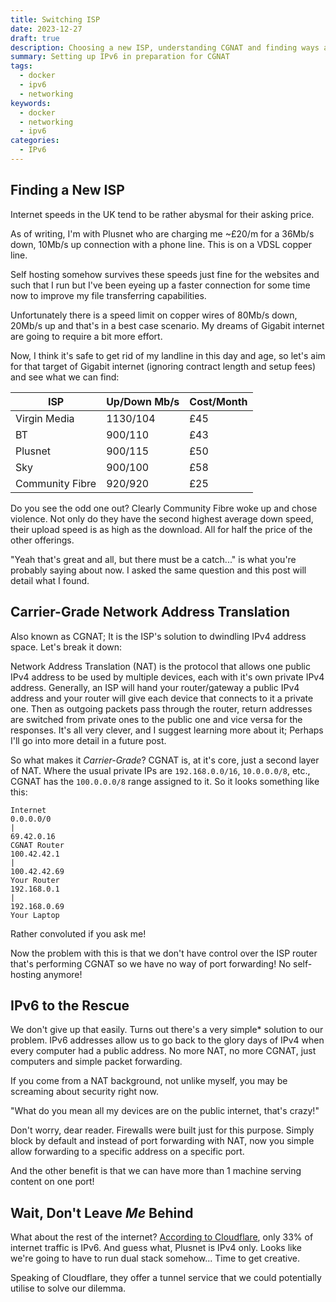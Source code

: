 ```yaml
---
title: Switching ISP
date: 2023-12-27
draft: true
description: Choosing a new ISP, understanding CGNAT and finding ways around it for self-hosting.
summary: Setting up IPv6 in preparation for CGNAT
tags:
  - docker
  - ipv6
  - networking
keywords:
  - docker
  - networking
  - ipv6
categories:
  - IPv6
---
```

## Finding a New ISP

Internet speeds in the UK tend to be rather abysmal for their asking price. 

As of writing, I'm with Plusnet who are charging me ~£20/m for a 36Mb/s down, 10Mb/s up connection with a phone line. This is on a VDSL copper line.

Self hosting somehow survives these speeds just fine for the websites and such that I run but I've been eyeing up a faster connection for some time now to improve my file transferring capabilities.

Unfortunately there is a speed limit on copper wires of 80Mb/s down, 20Mb/s up and that's in a best case scenario. My dreams of Gigabit internet are going to require a bit more effort.

Now, I think it's safe to get rid of my landline in this day and age, so let's aim for that target of Gigabit internet (ignoring contract length and setup fees) and see what we can find:

| ISP | Up/Down Mb/s | Cost/Month |
|---|---|---|
| Virgin Media | 1130/104 | £45 |
| BT | 900/110 | £43 |
| Plusnet | 900/115 | £50 |
| Sky | 900/100 | £58 |
| Community Fibre | 920/920 | £25 |

Do you see the odd one out? Clearly Community Fibre woke up and chose violence. Not only do they have the second highest average down speed, their upload speed is as high as the download. All for half the price of the other offerings.

"Yeah that's great and all, but there must be a catch..." is what you're probably saying about now. I asked the same question and this post will detail what I found.

## Carrier-Grade Network Address Translation

Also known as CGNAT; It is the ISP's solution to dwindling IPv4 address space. Let's break it down:

Network Address Translation (NAT) is the protocol that allows one public IPv4 address to be used by multiple devices, each with it's own private IPv4 address. Generally, an ISP will hand your router/gateway a public IPv4 address and your router will give each device that connects to it a private one. Then as outgoing packets pass through the router, return addresses are switched from private ones to the public one and vice versa for the responses. It's all very clever, and I suggest learning more about it; Perhaps I'll go into more detail in a future post.

So what makes it _Carrier-Grade_? CGNAT is, at it's core, just a second layer of NAT. Where the usual private IPs are `192.168.0.0/16`, `10.0.0.0/8`, etc., CGNAT has the `100.0.0.0/8` range assigned to it. So it looks something like this:

```
Internet
0.0.0.0/0
|
69.42.0.16
CGNAT Router
100.42.42.1
|
100.42.42.69
Your Router
192.168.0.1
|
192.168.0.69
Your Laptop
```

Rather convoluted if you ask me!

Now the problem with this is that we don't have control over the ISP router that's performing CGNAT so we have no way of port forwarding! No self-hosting anymore!

## IPv6 to the Rescue

We don't give up that easily. Turns out there's a very simple* solution to our problem. IPv6 addresses allow us to go back to the glory days of IPv4 when every computer had a public address. No more NAT, no more CGNAT, just computers and simple packet forwarding.

If you come from a NAT background, not unlike myself, you may be screaming about security right now. 

"What do you mean all my devices are on the public internet, that's crazy!"

Don't worry, dear reader. Firewalls were built just for this purpose. Simply block by default and instead of port forwarding with NAT, now you simple allow forwarding to a specific address on a specific port.

And the other benefit is that we can have more than 1 machine serving content on one port!

## Wait, Don't Leave _Me_ Behind

What about the rest of the internet? [According to Cloudflare](https://radar.cloudflare.com/year-in-review/2023#ipv6-adoption), only 33% of internet traffic is IPv6. And guess what, Plusnet is IPv4 only. Looks like we're going to have to run dual stack somehow... Time to get creative.

Speaking of Cloudflare, they offer a tunnel service that we could potentially utilise to solve our dilemma.